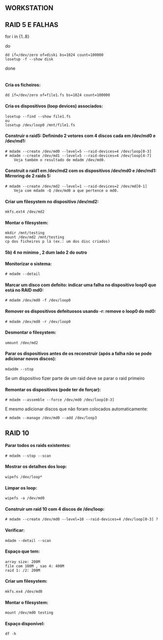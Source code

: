 ## WORKSTATION

## RAID 5 E FALHAS

for i in {1..8}

do

	dd if=/dev/zero of=diski bs=1024 count=100000
	losetup -f --show disk
done
<br />
<br />


#### Cria os ficheiros:

	dd if=/dev/zero of=file1.fs bs=1024 count=100000
#### Cria os dispositivos (loop devices) associados:

	losetup --find --show file1.fs
	ou
	losetup /dev/loop0 /mnt/file1.fs

#### Construir o raid5: Definindo 2 vetores com 4 discos cada em /dev/md0 e /dev/md1:

	# mdadm --create /dev/md0 --level=5 --raid-devices=4 /dev/loop[0-3]
	# mdadm --create /dev/md1 --level=5 --raid-devices=4 /dev/loop[4-7]
		Veja também o resultado de mdadm /dev/md0.

#### Construit o raid1 em /dev/md2 com os dispositivos /dev/md0 e /dev/md1: Mirroring de 2 raids 5:

	# mdadm --create /dev/md2 --level=1 --raid-devices=2 /dev/md[0-1]
		Veja com mdadm -Q /dev/md0 a que pertence o md0.

#### Criar um filesystem no dispositivo /dev/md2:

	mkfs.ext4 /dev/md2

#### Montar o filesystem:

	mkdir /mnt/testing
	mount /dev/md2 /mnt/testing
	cp dos ficheiros p lá (ex.: um dos disc criados)

#### 5b) 4 no minimo , 2 dum lado 2 do outro

#### Monitorizar o sistema:

	# mdadm --detail

#### Marcar um disco com defeito: indicar uma falha no dispositivo loop0 que está no RAID md0:

	# mdadm /dev/md0 -f /dev/loop0

#### Remover os dispositivos defeituosos usando -r: remove o loop0 do md0:

	# mdadm /dev/md0 -r /dev/loop0

#### Desmontar o filesystem:

	umount /dev/md2

#### Parar os dispositivos antes de os reconstruir (após a falha não se pode adicionar novos discos):

	mdaddm --stop
		
Se um dispositivo fizer parte de um raid deve se parar o raid primeiro
#### Remontar os dispositivos (pode ter de forçar):

	# mdadm --assemble --force /dev/md0 /dev/loop[0-3]
E mesmo adicionar discos que não foram colocados automaticamente:

	# mdadm --manage /dev/md0 --add /dev/loop3


## RAID 10

#### Parar todos os raids existentes:

	# mdadm --stop --scan 

#### Mostrar os detalhes dos loop:

	wipefs /dev/loop*

#### Limpar os loop:

	wipefs -a /dev/md0

#### Construir um raid 10 com 4 discos de /dev/loop:

	# mdadm --create /dev/md0 --level=10 --raid-devices=4 /dev/loop[0-3] ?

#### Verificar:

	mdadm --detail --scan

#### Espaço que tem:

	array size: 200M
	file com 100M , sao 4: 400M
	raid 1: /2: 200M

#### Criar um filesystem:

	mkfs.ex4 /dev/md0

#### Montar o filesystem:

	mount /dev/md0 testing

#### Espaço disponível:

	df -h

